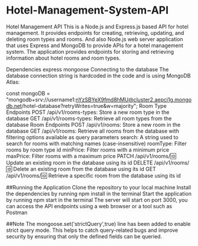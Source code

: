 # Hotel-Management-System-API

Hotel Management API
This is a Node.js and Express.js based API for hotel management. It provides endpoints for creating, retrieving, updating, and deleting room types and rooms.
And also Node.js web server application that uses Express and MongoDB to provide APIs for a hotel management system. The application provides endpoints for storing and retrieving information about hotel rooms and room types.

Dependencies
express
mongoose
Connecting to the database
The database connection string is hardcoded in the code and is using MongoDB Atlas:

const mongoDB = "mongodb+srv://username1:nYzSBYeX9fmd8hMU@cluster2.aepci1g.mongodb.net/hotel-database?retryWrites=true&w=majority";
Room Type Endpoints
POST /api/v1/rooms-types: Store a new room type in the database
GET /api/v1/rooms-types: Retrieve all room types from the database
Room Endpoints
POST /api/v1/rooms: Store a new room in the database
GET /api/v1/rooms: Retrieve all rooms from the database with filtering options available as query parameters
search: A string used to search for rooms with matching names (case-insensitive)
roomType: Filter rooms by room type id
minPrice: Filter rooms with a minimum price
maxPrice: Filter rooms with a maximum price
PATCH /api/v1/rooms/:id: Update an existing room in the database using its id
DELETE /api/v1/rooms/:id: Delete an existing room from the database using its id
GET /api/v1/rooms/:id: Retrieve a specific room from the database using its id

##Running the Application
Clone the repository to your local machine
Install the dependencies by running npm install in the terminal
Start the application by running npm start in the terminal
The server will start on port 3000, you can access the API endpoints using a web browser or a tool such as Postman

##Note
The mongoose.set('strictQuery',true) line has been added to enable strict query mode. This helps to catch query-related bugs and improve security by ensuring that only the defined fields can be queried.
